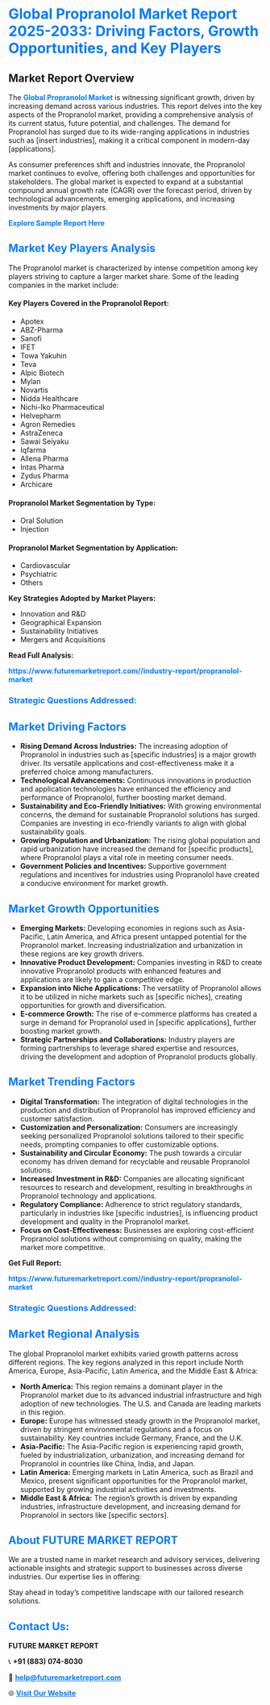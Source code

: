 <h1 style="color: #007BFF;">Global Propranolol Market Report 2025-2033: Driving Factors, Growth Opportunities, and Key Players</h1>

<section id="overview">
<h2>Market Report Overview</h2>
<p>The <a href="https://www.futuremarketreport.com//industry-report/propranolol-market" style="color: #007BFF; text-decoration: none;"><strong>Global Propranolol Market</strong></a> is witnessing significant growth, driven by increasing demand across various industries. This report delves into the key aspects of the Propranolol market, providing a comprehensive analysis of its current status, future potential, and challenges. The demand for Propranolol has surged due to its wide-ranging applications in industries such as [insert industries], making it a critical component in modern-day [applications].</p>
<p>As consumer preferences shift and industries innovate, the Propranolol market continues to evolve, offering both challenges and opportunities for stakeholders. The global market is expected to expand at a substantial compound annual growth rate (CAGR) over the forecast period, driven by technological advancements, emerging applications, and increasing investments by major players.</p>
</section>

<section id="overview">
<p><a href="https://www.futuremarketreport.com//request-sample/reportId=77939" style="color: #007BFF; text-decoration: none;"><strong>Explore Sample Report Here</strong></a></p>
</section>

<section id="key-players">
<h2 style="color: #007BFF;">Market Key Players Analysis</h2>
<p>The Propranolol market is characterized by intense competition among key players striving to capture a larger market share. Some of the leading companies in the market include:</p>
<h4>Key Players Covered in the Propranolol Report:</h4>
<ul><li>Apotex</li><li>ABZ-Pharma</li><li>Sanofi</li><li>IFET</li><li>Towa Yakuhin</li><li>Teva</li><li>Alpic Biotech</li><li>Mylan</li><li>Novartis</li><li>Nidda Healthcare</li><li>Nichi-Iko Pharmaceutical</li><li>Helvepharm</li><li>Agron Remedies</li><li>AstraZeneca</li><li>Sawai Seiyaku</li><li>Iqfarma</li><li>Allena Pharma</li><li>Intas Pharma</li><li>Zydus Pharma</li><li>Archicare</li></ul>
<h4>Propranolol Market Segmentation by Type:</h4>
<ul><li>Oral Solution</li><li>Injection</li></ul>

<h4>Propranolol Market Segmentation by Application:</h4>
<ul><li>Cardiovascular</li><li>Psychiatric</li><li>Others</li></ul>
<p><strong>Key Strategies Adopted by Market Players:</strong></p>
<ul>
<li>Innovation and R&D</li>
<li>Geographical Expansion</li>
<li>Sustainability Initiatives</li>
<li>Mergers and Acquisitions</li>
</ul>
</section>

<section>
<p><strong>Read Full Analysis: </strong></p><a href="https://www.futuremarketreport.com//industry-report/propranolol-market" style="color: #007BFF; text-decoration: none;"><strong>https://www.futuremarketreport.com//industry-report/propranolol-market</strong></a>
<h3 style="color: #007BFF;">Strategic Questions Addressed:</h3>
</section>

<section id="driving-factors">
<h2 style="color: #007BFF;">Market Driving Factors</h2>
<ul>
<li><strong>Rising Demand Across Industries:</strong> The increasing adoption of Propranolol in industries such as [specific industries] is a major growth driver. Its versatile applications and cost-effectiveness make it a preferred choice among manufacturers.</li>
<li><strong>Technological Advancements:</strong> Continuous innovations in production and application technologies have enhanced the efficiency and performance of Propranolol, further boosting market demand.</li>
<li><strong>Sustainability and Eco-Friendly Initiatives:</strong> With growing environmental concerns, the demand for sustainable Propranolol solutions has surged. Companies are investing in eco-friendly variants to align with global sustainability goals.</li>
<li><strong>Growing Population and Urbanization:</strong> The rising global population and rapid urbanization have increased the demand for [specific products], where Propranolol plays a vital role in meeting consumer needs.</li>
<li><strong>Government Policies and Incentives:</strong> Supportive government regulations and incentives for industries using Propranolol have created a conducive environment for market growth.</li>
</ul>
</section>

<section id="growth-opportunities">
<h2 style="color: #007BFF;">Market Growth Opportunities</h2>
<ul>
<li><strong>Emerging Markets:</strong> Developing economies in regions such as Asia-Pacific, Latin America, and Africa present untapped potential for the Propranolol market. Increasing industrialization and urbanization in these regions are key growth drivers.</li>
<li><strong>Innovative Product Development:</strong> Companies investing in R&D to create innovative Propranolol products with enhanced features and applications are likely to gain a competitive edge.</li>
<li><strong>Expansion into Niche Applications:</strong> The versatility of Propranolol allows it to be utilized in niche markets such as [specific niches], creating opportunities for growth and diversification.</li>
<li><strong>E-commerce Growth:</strong> The rise of e-commerce platforms has created a surge in demand for Propranolol used in [specific applications], further boosting market growth.</li>
<li><strong>Strategic Partnerships and Collaborations:</strong> Industry players are forming partnerships to leverage shared expertise and resources, driving the development and adoption of Propranolol products globally.</li>
</ul>
</section>

<section id="trending-factors">
<h2 style="color: #007BFF;">Market Trending Factors</h2>
<ul>
<li><strong>Digital Transformation:</strong> The integration of digital technologies in the production and distribution of Propranolol has improved efficiency and customer satisfaction.</li>
<li><strong>Customization and Personalization:</strong> Consumers are increasingly seeking personalized Propranolol solutions tailored to their specific needs, prompting companies to offer customizable options.</li>
<li><strong>Sustainability and Circular Economy:</strong> The push towards a circular economy has driven demand for recyclable and reusable Propranolol solutions.</li>
<li><strong>Increased Investment in R&D:</strong> Companies are allocating significant resources to research and development, resulting in breakthroughs in Propranolol technology and applications.</li>
<li><strong>Regulatory Compliance:</strong> Adherence to strict regulatory standards, particularly in industries like [specific industries], is influencing product development and quality in the Propranolol market.</li>
<li><strong>Focus on Cost-Effectiveness:</strong> Businesses are exploring cost-efficient Propranolol solutions without compromising on quality, making the market more competitive.</li>
</ul>
</section>

<section>
<p><strong>Get Full Report: </strong></p><a href="https://www.futuremarketreport.com//industry-report/propranolol-market" style="color: #007BFF; text-decoration: none;"><strong>https://www.futuremarketreport.com//industry-report/propranolol-market</strong></a>
<h3 style="color: #007BFF;">Strategic Questions Addressed:</h3>
</section>


<section id="regional-analysis">
<h2 style="color: #007BFF;">Market Regional Analysis</h2>
<p>The global Propranolol market exhibits varied growth patterns across different regions. The key regions analyzed in this report include North America, Europe, Asia-Pacific, Latin America, and the Middle East & Africa:</p>
<ul>
<li><strong>North America:</strong> This region remains a dominant player in the Propranolol market due to its advanced industrial infrastructure and high adoption of new technologies. The U.S. and Canada are leading markets in this region.</li>
<li><strong>Europe:</strong> Europe has witnessed steady growth in the Propranolol market, driven by stringent environmental regulations and a focus on sustainability. Key countries include Germany, France, and the U.K.</li>
<li><strong>Asia-Pacific:</strong> The Asia-Pacific region is experiencing rapid growth, fueled by industrialization, urbanization, and increasing demand for Propranolol in countries like China, India, and Japan.</li>
<li><strong>Latin America:</strong> Emerging markets in Latin America, such as Brazil and Mexico, present significant opportunities for the Propranolol market, supported by growing industrial activities and investments.</li>
<li><strong>Middle East & Africa:</strong> The region’s growth is driven by expanding industries, infrastructure development, and increasing demand for Propranolol in sectors like [specific sectors].</li>
</ul>
</section>

<footer>
<h2 style="color: #007BFF;">About FUTURE MARKET REPORT</h2>
<p>We are a trusted name in market research and advisory services, delivering actionable insights and strategic support to businesses across diverse industries. Our expertise lies in offering:</p>

<p>Stay ahead in today’s competitive landscape with our tailored research solutions.</p>

<h2 style="color: #007BFF;">Contact Us:</h2>
<p><strong>FUTURE MARKET REPORT</strong></p>
<p>📞 <strong>+91 (883) 074-8030</strong></p>
<p>📧 <strong><a href="mailto:help@futuremarketreport.com" style="color: #007BFF;">help@futuremarketreport.com</a></strong></p>
<p>🌐 <strong><a href="https://www.futuremarketreport.com/" style="color: #007BFF;">Visit Our Website</a></strong></p>
</footer>